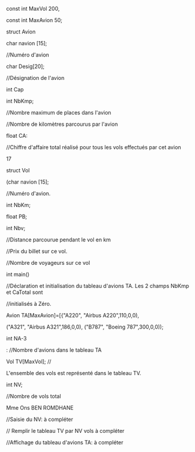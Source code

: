 const int MaxVol 200,

const int MaxAvion 50;

struct Avion

char navion [15];

//Numéro d'avion

char Desig[20];

//Désignation de l'avion

int Cap

int NbKmp;

//Nombre maximum de places dans l'avion

//Nombre de kilomètres parcourus par l'avion

float CA:

//Chiffre d'affaire total réalisé pour tous les vols effectués par cet avion

17

struct Vol

(char navion [15];

//Numéro d'avion.

int NbKm;

float PB;

int Nbv;

//Distance parcourue pendant le vol en km

//Prix du billet sur ce vol.

//Nombre de voyageurs sur ce vol

int main()

//Déclaration et initialisation du tableau d'avions TA. Les 2 champs NbKmp et CaTotal sont

//initialisés à Zéro.

Avion TA[MaxAvion]=[{"A220", "Airbus A220",110,0,0),

("A321", "Airbus A321",186,0,0), ("B787", "Boeing 787",300,0,0));

int NA-3

: //Nombre d'avions dans le tableau TA

Vol TV[MaxVol]; //

L'ensemble des vols est représenté dans le tableau TV.

int NV;

//Nombre de vols total

Mme Ons BEN ROMDHANE

//Saisie du NV: à compléter

// Remplir le tableau TV par NV vols à compléter

//Affichage du tableau d'avions TA: à compléter